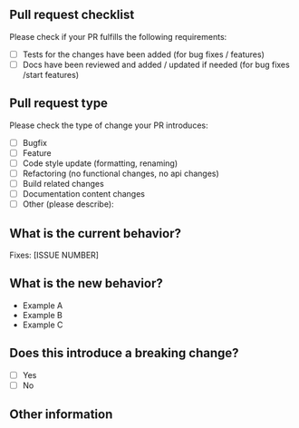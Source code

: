 <!-- Please refer to our contributing documentation for any questions on submitting a pull request, or let us know here if you need any help: https://github.com/rhp-island/hola-ui/blob/develop/CONTRIBUTING.md -->

## Pull request checklist

Please check if your PR fulfills the following requirements:

- [ ] Tests for the changes have been added (for bug fixes / features)
- [ ] Docs have been reviewed and added / updated if needed (for bug fixes
      /start features)

## Pull request type

<!-- Please do not submit updates to dependencies unless it fixes an issue. -->

<!-- Please try to limit your pull request to one type, submit multiple pull requests if needed. -->

Please check the type of change your PR introduces:

- [ ] Bugfix
- [ ] Feature
- [ ] Code style update (formatting, renaming)
- [ ] Refactoring (no functional changes, no api changes)
- [ ] Build related changes
- [ ] Documentation content changes
- [ ] Other (please describe):

## What is the current behavior?

<!-- Please describe the current behavior that you are modifying, or link to a relevant issue. -->

Fixes: [ISSUE NUMBER]

## What is the new behavior?

<!-- Please describe the behavior or changes that are being added by this PR. -->

- Example A
- Example B
- Example C

## Does this introduce a breaking change?

- [ ] Yes
- [ ] No

<!-- If this introduces a breaking change, please describe the impact and migration path for existing applications below. -->

## Other information
